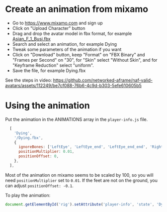 # Create an animation from mixamo

- Go to https://www.mixamo.com and sign up
- Click on "Upload Character" button
- Drag and drop the avatar model in fbx format, for example
  [Asian_F_1_Busi.fbx](https://github.com/xrtlab/Validated-Avatar-Library-for-Inclusion-and-Diversity---VALID/blob/main/Avatars/Asian/Asian_F_1_Busi.fbx)
- Search and select an animation, for example Dying
- Tweak some parameters of the animation if you want
- Click on "Download" button, keep "Format" on "FBX Binary" and "Frames per Second" on "30",
  for "Skin" select "Without Skin", and for "Keyframe Reduction" select "uniform".
- Save the file, for example Dying.fbx

See the steps in video:
https://github.com/networked-aframe/naf-valid-avatars/assets/112249/be7cf088-76b6-4c9d-b303-5efe610605b5

# Using the animation

Put the animation in the ANIMATIONS array in the `player-info.js` file.

```js
  [
    'Dying',
    '/Dying.fbx',
    {
      ignoreBones: ['LeftEye', 'LeftEye_end', 'LeftEye_end_end', 'RightEye', 'RightEye_end', 'RightEye_end_end'],
      positionMultiplier: 0.01,
      positionOffset: 0,
    },
  ],
```

Most of the animation on mixamo seems to be scaled by 100, so you will need
`positionMultiplier` set to `0.01`.
If the feet are not on the ground, you can adjust `positionOffset: -0.1`.

To play the animation:

```js
document.getElementById('rig').setAttribute('player-info', 'state', 'Dying');
```
